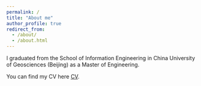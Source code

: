 ```yaml
---
permalink: /
title: "About me"
author_profile: true
redirect_from: 
  - /about/
  - /about.html
---
```


I graduated from the School of Information Engineering in China University of Geosciences (Beijing) as a Master of Engineering.

You can find my CV here [CV](../assets/curriculum_vitae.pdf).
